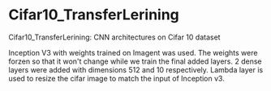 # Cifar10_TransferLerining
Cifar10_TransferLerining: CNN architectures on Cifar 10 dataset


Inception V3 with weights trained on Imagent was used. The weights were forzen so that it won't change while we train the final added layers. 2 dense layers were added with dimensions 512 and 10 respectively. Lambda layer is used to resize the cifar image to match the input of Inception v3.
